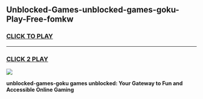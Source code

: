 
## Unblocked-Games-unblocked-games-goku-Play-Free-fomkw
<h3>
<a href="https://premium76.site?title=unblocked-games-goku&ref=17A">CLICK TO PLAY</a></h3>
<hr>

<h3>
<a href="https://premium76.site?title=unblocked-games-goku&ref=17A">CLICK 2 PLAY</a>
  
</h3>

<a href="https://premium76.site?title=unblocked-games-goku&ref=17A"><img src="https://clearcache.store/games.png"></a>


**unblocked-games-goku games unblocked: Your Gateway to Fun and Accessible Online Gaming**
